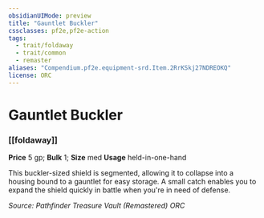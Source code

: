 ```yaml
---
obsidianUIMode: preview
title: "Gauntlet Buckler"
cssclasses: pf2e,pf2e-action
tags:
  - trait/foldaway
  - trait/common
  - remaster
aliases: "Compendium.pf2e.equipment-srd.Item.2RrKSkj27NDREOKQ"
license: ORC
---
```

# Gauntlet Buckler

### [[foldaway]]


**Price** 5 gp; 
**Bulk** 1; **Size** med
**Usage** held-in-one-hand

This buckler-sized shield is segmented, allowing it to collapse into a housing bound to a gauntlet for easy storage. A small catch enables you to expand the shield quickly in battle when you're in need of defense.

*Source: Pathfinder Treasure Vault (Remastered)*
*ORC*